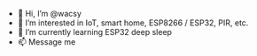 - 👋 Hi, I’m @wacsy
- 👀 I’m interested in IoT, smart home, ESP8266 / ESP32, PIR, etc.
- 🌱 I’m currently learning ESP32 deep sleep
- 📫 Message me


